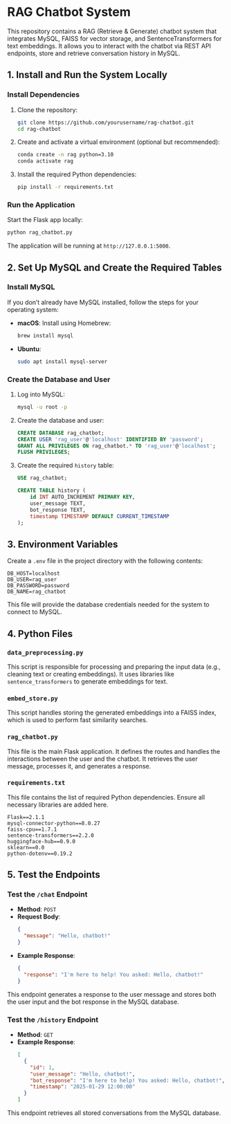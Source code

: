 
# RAG Chatbot System

This repository contains a RAG (Retrieve & Generate) chatbot system that integrates MySQL, FAISS for vector storage, and SentenceTransformers for text embeddings. It allows you to interact with the chatbot via REST API endpoints, store and retrieve conversation history in MySQL.

## 1. Install and Run the System Locally

### Install Dependencies

1. Clone the repository:

   ```bash
   git clone https://github.com/yourusername/rag-chatbot.git
   cd rag-chatbot
   ```

2. Create and activate a virtual environment (optional but recommended):

   ```bash
   conda create -n rag python=3.10
   conda activate rag
   ```

3. Install the required Python dependencies:

   ```bash
   pip install -r requirements.txt
   ```

### Run the Application

Start the Flask app locally:

```bash
python rag_chatbot.py
```

The application will be running at `http://127.0.0.1:5000`.

## 2. Set Up MySQL and Create the Required Tables

### Install MySQL

If you don’t already have MySQL installed, follow the steps for your operating system:

- **macOS**: Install using Homebrew:
  ```bash
  brew install mysql
  ```
  
- **Ubuntu**:
  ```bash
  sudo apt install mysql-server
  ```

### Create the Database and User

1. Log into MySQL:

   ```bash
   mysql -u root -p
   ```

2. Create the database and user:

   ```sql
   CREATE DATABASE rag_chatbot;
   CREATE USER 'rag_user'@'localhost' IDENTIFIED BY 'password';
   GRANT ALL PRIVILEGES ON rag_chatbot.* TO 'rag_user'@'localhost';
   FLUSH PRIVILEGES;
   ```

3. Create the required `history` table:

   ```sql
   USE rag_chatbot;

   CREATE TABLE history (
       id INT AUTO_INCREMENT PRIMARY KEY,
       user_message TEXT,
       bot_response TEXT,
       timestamp TIMESTAMP DEFAULT CURRENT_TIMESTAMP
   );
   ```

## 3. Environment Variables

Create a `.env` file in the project directory with the following contents:

```env
DB_HOST=localhost
DB_USER=rag_user
DB_PASSWORD=password
DB_NAME=rag_chatbot
```

This file will provide the database credentials needed for the system to connect to MySQL.

## 4. Python Files

### `data_preprocessing.py`

This script is responsible for processing and preparing the input data (e.g., cleaning text or creating embeddings). It uses libraries like `sentence_transformers` to generate embeddings for text.


### `embed_store.py`

This script handles storing the generated embeddings into a FAISS index, which is used to perform fast similarity searches.


### `rag_chatbot.py`

This file is the main Flask application. It defines the routes and handles the interactions between the user and the chatbot. It retrieves the user message, processes it, and generates a response.


### `requirements.txt`

This file contains the list of required Python dependencies. Ensure all necessary libraries are added here.

```
Flask==2.1.1
mysql-connector-python==8.0.27
faiss-cpu==1.7.1
sentence-transformers==2.2.0
huggingface-hub==0.9.0
sklearn==0.0
python-dotenv==0.19.2
```

## 5. Test the Endpoints

### Test the `/chat` Endpoint

- **Method**: `POST`
- **Request Body**:
  ```json
  {
    "message": "Hello, chatbot!"
  }
  ```
- **Example Response**:
  ```json
  {
    "response": "I'm here to help! You asked: Hello, chatbot!"
  }
  ```

This endpoint generates a response to the user message and stores both the user input and the bot response in the MySQL database.

### Test the `/history` Endpoint

- **Method**: `GET`
- **Example Response**:
  ```json
  [
    {
      "id": 1,
      "user_message": "Hello, chatbot!",
      "bot_response": "I'm here to help! You asked: Hello, chatbot!",
      "timestamp": "2025-01-29 12:00:00"
    }
  ]
  ```

This endpoint retrieves all stored conversations from the MySQL database.
